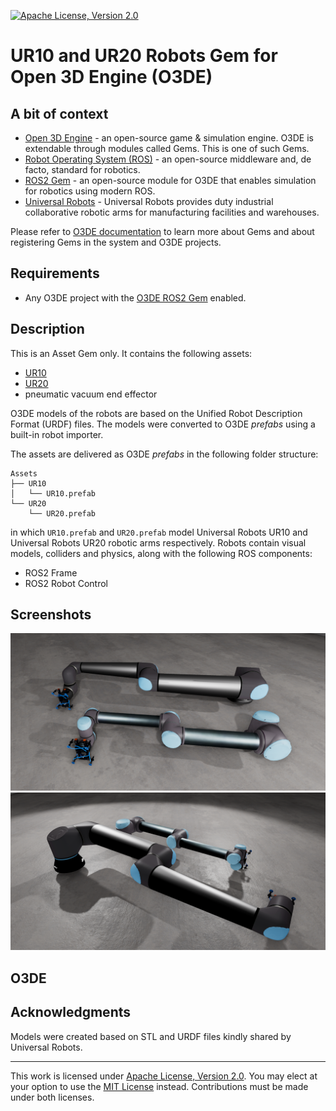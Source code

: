 [![Apache License, Version 2.0][apache_shield]][apache]

# UR10 and UR20 Robots Gem for Open 3D Engine (O3DE)

## A bit of context

* [Open 3D Engine](https:://o3de.org) - an open-source game & simulation engine. O3DE is extendable through modules called Gems. This is one of such Gems.
* [Robot Operating System (ROS)](https://docs.ros.org/en/rolling/index.html) - an open-source middleware and, de facto, standard for robotics.
* [ROS2 Gem](https://github.com/o3de/o3de-extras/tree/development/Gems/ROS2) - an open-source module for O3DE that enables simulation for robotics using modern ROS.
* [Universal Robots](https://www.universal-robots.com/) - Universal Robots provides duty industrial collaborative robotic arms for manufacturing facilities and warehouses.

Please refer to [O3DE documentation](https://docs.o3de.org/docs/user-guide/gems/) to learn more about Gems and about registering Gems in the system and O3DE projects.

## Requirements
- Any O3DE project with the [O3DE ROS2 Gem](https://github.com/o3de/o3de-extras/tree/development/Gems/ROS2) enabled.

## Description
This is an Asset Gem only. It contains the following assets:
- [UR10](https://www.universal-robots.com/products/ur10-robot/)
- [UR20](https://www.universal-robots.com/products/ur20-robot/)
- pneumatic vacuum end effector

O3DE models of the robots are based on the Unified Robot Description Format (URDF) files. The models were converted to O3DE _prefabs_ using a built-in robot importer.

The assets are delivered as O3DE _prefabs_ in the following folder structure:
```
Assets
├── UR10
│   └── UR10.prefab
└── UR20
    └── UR20.prefab

```

in which `UR10.prefab` and `UR20.prefab` model Universal Robots UR10 and Universal Robots UR20 robotic arms respectively. Robots contain visual models, colliders and physics, along with the following ROS components:
- ROS2 Frame
- ROS2 Robot Control

## Screenshots
![](docs/images/front.png)
![](docs/images/back.png)

## O3DE 

## Acknowledgments

Models were created based on STL and URDF files kindly shared by Universal Robots.

---

This work is licensed under [Apache License, Version 2.0][apache]. You may elect at your option to use the [MIT License][mit] instead. Contributions must be made under both licenses.

[apache]: https://opensource.org/licenses/Apache-2.0
[mit]: https://opensource.org/licenses/MIT
[apache_shield]: https://img.shields.io/badge/License-Apache_2.0-blue.svg
